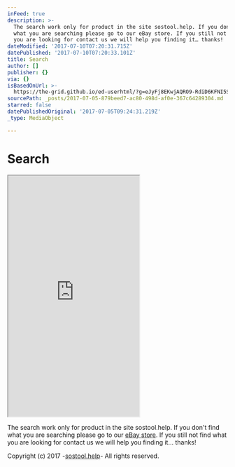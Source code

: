 ```yaml
---
inFeed: true
description: >-
  The search work only for product in the site sostool.help. If you don’t find
  what you are searching please go to our eBay store. If you still not find what
  you are looking for contact us we will help you finding it… thanks!
dateModified: '2017-07-10T07:20:31.715Z'
datePublished: '2017-07-10T07:20:33.101Z'
title: Search
author: []
publisher: {}
via: {}
isBasedOnUrl: >-
  https://the-grid.github.io/ed-userhtml/?g=eJyFj8EKwjAQRO9-RdiD6KFNI5SKNvUj_ABZkpSmWBqStbZ_b2wQPAjCMoeZZZhXazsxqyUMSxYMetVlQlSiKsoSmprHtNnUSYPy1hGjxRkJZGbiPU6YXGDBKwkdkQsnztG53Kin1bkaB55e8j5cPtVbjYQ3d0dqRz9INWqTrChGHgpRZUW8Epjq0AdDEh7UZsf3pNT2b0_D5uuKs4NI9wNuf2ZfXSvoC4CrV_M
sourcePath: _posts/2017-07-05-879beed7-ac80-498d-af0e-367c64289304.md
starred: false
datePublishedOriginal: '2017-07-05T09:24:31.219Z'
_type: MediaObject

---
```

# Search

<iframe src="https://the-grid.github.io/ed-userhtml/?g=eJyFj8EKwjAQRO9-RdiD6KFNI5SKNvUj_ABZkpSmWBqStbZ_b2wQPAjCMoeZZZhXazsxqyUMSxYMetVlQlSiKsoSmprHtNnUSYPy1hGjxRkJZGbiPU6YXGDBKwkdkQsnztG53Kin1bkaB55e8j5cPtVbjYQ3d0dqRz9INWqTrChGHgpRZUW8Epjq0AdDEh7UZsf3pNT2b0_D5uuKs4NI9wNuf2ZfXSvoC4CrV_M" height="550" style=""></iframe>

The search work only for product in the site sostool.help. If you don't find what you are searching please go to our [eBay store][0]. If you still not find what you are looking for contact us we will help you finding it... thanks!

Copyright (c) 2017 -[sostool.help][1]- All rights reserved.

[0]: https://rover.ebay.com/rover/1/711-53200-19255-0/1?ff3=4&toolid=11800&pub=5575272753&campid=5338042010&mpre=http%3A%2F%2Fwww.ebay.com%2Fusr%2Fsostool%3F_trksid%3Dp2047675.l2559 "eBay store"
[1]: http://sostool.help/